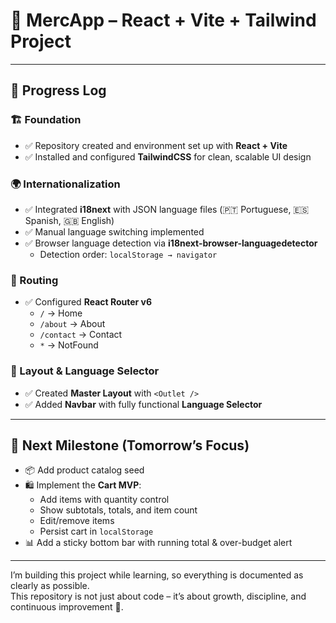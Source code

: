# 🛒 MercApp – React + Vite + Tailwind Project  

---

## 🚀 Progress Log  

### 🏗️ Foundation  
- ✅ Repository created and environment set up with **React + Vite**  
- ✅ Installed and configured **TailwindCSS** for clean, scalable UI design  

### 🌍 Internationalization  
- ✅ Integrated **i18next** with JSON language files (🇵🇹 Portuguese, 🇪🇸 Spanish, 🇬🇧 English)  
- ✅ Manual language switching implemented  
- ✅ Browser language detection via **i18next-browser-languagedetector**  
  - Detection order: `localStorage → navigator`  

### 🧭 Routing  
- ✅ Configured **React Router v6**  
  - `/` → Home  
  - `/about` → About  
  - `/contact` → Contact  
  - `*` → NotFound  

### 🎨 Layout & Language Selector  
- ✅ Created **Master Layout** with `<Outlet />`  
- ✅ Added **Navbar** with fully functional **Language Selector**  

---

## 🎯 Next Milestone (Tomorrow’s Focus)  
- 📦 Add product catalog seed 
- 🛍️ Implement the **Cart MVP**:  
  - Add items with quantity control  
  - Show subtotals, totals, and item count  
  - Edit/remove items  
  - Persist cart in `localStorage`  
- 📊 Add a sticky bottom bar with running total & over-budget alert  

---

I’m building this project while learning, so everything is documented as clearly as possible.  
This repository is not just about code – it’s about growth, discipline, and continuous improvement 🌱.
